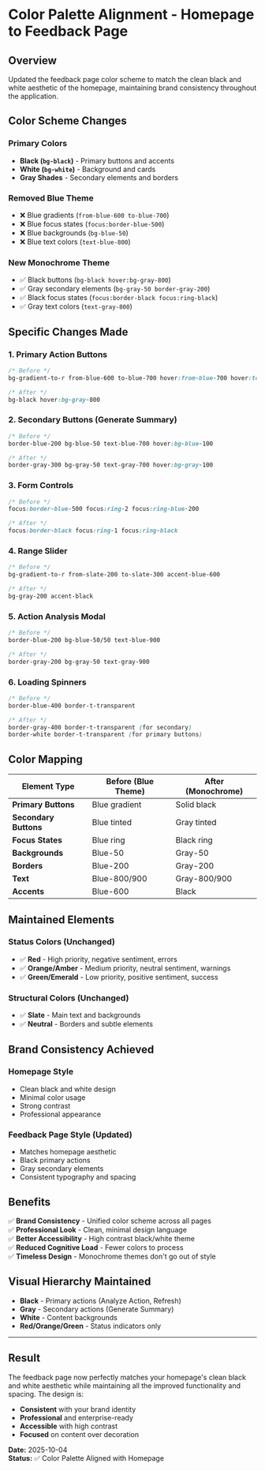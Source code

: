 # Color Palette Alignment - Homepage to Feedback Page

## Overview
Updated the feedback page color scheme to match the clean black and white aesthetic of the homepage, maintaining brand consistency throughout the application.

## Color Scheme Changes

### **Primary Colors**
- **Black (`bg-black`)** - Primary buttons and accents
- **White (`bg-white`)** - Background and cards
- **Gray Shades** - Secondary elements and borders

### **Removed Blue Theme**
- ❌ Blue gradients (`from-blue-600 to-blue-700`)
- ❌ Blue focus states (`focus:border-blue-500`)
- ❌ Blue backgrounds (`bg-blue-50`)
- ❌ Blue text colors (`text-blue-800`)

### **New Monochrome Theme**
- ✅ Black buttons (`bg-black hover:bg-gray-800`)
- ✅ Gray secondary elements (`bg-gray-50 border-gray-200`)
- ✅ Black focus states (`focus:border-black focus:ring-black`)
- ✅ Gray text colors (`text-gray-800`)

## Specific Changes Made

### **1. Primary Action Buttons**
```css
/* Before */
bg-gradient-to-r from-blue-600 to-blue-700 hover:from-blue-700 hover:to-blue-800

/* After */
bg-black hover:bg-gray-800
```

### **2. Secondary Buttons (Generate Summary)**
```css
/* Before */
border-blue-200 bg-blue-50 text-blue-700 hover:bg-blue-100

/* After */
border-gray-300 bg-gray-50 text-gray-700 hover:bg-gray-100
```

### **3. Form Controls**
```css
/* Before */
focus:border-blue-500 focus:ring-2 focus:ring-blue-200

/* After */
focus:border-black focus:ring-1 focus:ring-black
```

### **4. Range Slider**
```css
/* Before */
bg-gradient-to-r from-slate-200 to-slate-300 accent-blue-600

/* After */
bg-gray-200 accent-black
```

### **5. Action Analysis Modal**
```css
/* Before */
border-blue-200 bg-blue-50/50 text-blue-900

/* After */
border-gray-200 bg-gray-50 text-gray-900
```

### **6. Loading Spinners**
```css
/* Before */
border-blue-400 border-t-transparent

/* After */
border-gray-400 border-t-transparent (for secondary)
border-white border-t-transparent (for primary buttons)
```

## Color Mapping

| Element Type | Before (Blue Theme) | After (Monochrome) |
|--------------|-------------------|-------------------|
| **Primary Buttons** | Blue gradient | Solid black |
| **Secondary Buttons** | Blue tinted | Gray tinted |
| **Focus States** | Blue ring | Black ring |
| **Backgrounds** | Blue-50 | Gray-50 |
| **Borders** | Blue-200 | Gray-200 |
| **Text** | Blue-800/900 | Gray-800/900 |
| **Accents** | Blue-600 | Black |

## Maintained Elements

### **Status Colors (Unchanged)**
- ✅ **Red** - High priority, negative sentiment, errors
- ✅ **Orange/Amber** - Medium priority, neutral sentiment, warnings  
- ✅ **Green/Emerald** - Low priority, positive sentiment, success

### **Structural Colors (Unchanged)**
- ✅ **Slate** - Main text and backgrounds
- ✅ **Neutral** - Borders and subtle elements

## Brand Consistency Achieved

### **Homepage Style**
- Clean black and white design
- Minimal color usage
- Strong contrast
- Professional appearance

### **Feedback Page Style (Updated)**
- Matches homepage aesthetic
- Black primary actions
- Gray secondary elements
- Consistent typography and spacing

## Benefits

✅ **Brand Consistency** - Unified color scheme across all pages  
✅ **Professional Look** - Clean, minimal design language  
✅ **Better Accessibility** - High contrast black/white theme  
✅ **Reduced Cognitive Load** - Fewer colors to process  
✅ **Timeless Design** - Monochrome themes don't go out of style  

## Visual Hierarchy Maintained

- **Black** - Primary actions (Analyze Action, Refresh)
- **Gray** - Secondary actions (Generate Summary)
- **White** - Content backgrounds
- **Red/Orange/Green** - Status indicators only

---

## Result

The feedback page now perfectly matches your homepage's clean black and white aesthetic while maintaining all the improved functionality and spacing. The design is:

- **Consistent** with your brand identity
- **Professional** and enterprise-ready  
- **Accessible** with high contrast
- **Focused** on content over decoration

**Date:** 2025-10-04  
**Status:** ✅ Color Palette Aligned with Homepage

